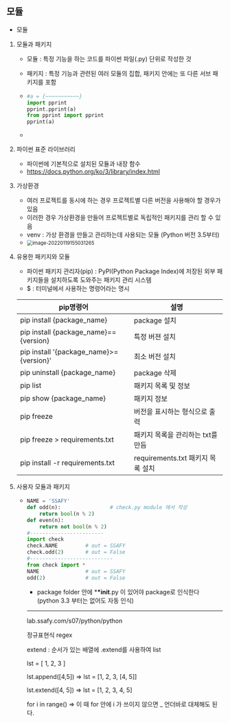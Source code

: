 ## 모듈

- 모듈

1. 모듈과 패키지

   - 모듈 : 특정 기능을 하는 코드를 파이썬 파일(.py) 단위로 작성한 것

   - 패키지 : 특정 기능과 관련된 여러 모듈의 집합, 패키지 안에는 또 다른 서브 패키지를 포함

   - ```python
     #a = {~~~~~~~~~~~}
     import pprint
     pprint.pprint(a)
     from pprint import pprint
     pprint(a)
     ```

   - 

2. 파이썬 표준 라이브러리

   - 파이썬에 기본적으로 설치된 모듈과 내장 함수
   - https://docs.python.org/ko/3/library/index.html

   

3. 가상환경

   - 여러 프로젝트를 동시에 하는 경우 프로젝트별 다른 버전을 사용해야 할 경우가 있음
   - 이러한 경우 가상환경을 만들어 프로젝트별로 독립적인 패키지를 관리 할 수 있음
   - venv : 가상 환경을 만들고 관리하는데 사용되는 모듈 (Python 버전 3.5부터)
   - <img src="C:\Users\Sangtaek_Lee\AppData\Roaming\Typora\typora-user-images\image-20220119155031265.png" alt="image-20220119155031265" style="zoom: 80%;" />

4. 유용한 패키지와 모듈

   - 파이썬 패키지 관리자(pip) : PyPI(Python Package Index)에 저장된 외부 패키지들을 설치하도록 도와주는 패키지 관리 시스템
   - $ : 터미널에서 사용하는 명령어라는 명시

   | pip명령어                               | 설명                              |
   | --------------------------------------- | --------------------------------- |
   | pip install {package_name}              | package 설치                      |
   | pip install {package_name}=={version}   | 특정 버젼 설치                    |
   | pip install '{package_name}>={version}' | 최소 버전 설치                    |
   | pip uninstall {package_name}            | package 삭제                      |
   | pip list                                | 패키지 목록 및 정보               |
   | pip show {package_name}                 | 패키지 정보                       |
   | pip freeze                              | 버전을 표시하는 형식으로 출력     |
   | pip freeze > requirements.txt           | 패키지 목록을 관리하는 txt를 만듬 |
   | pip install -r requirements.txt         | requirements.txt 패키지 목록 설치 |

   

5. 사용자 모듈과 패키지

   - ```python
     NAME = 'SSAFY'
     def odd(n):				# check.py module 에서 작성
         return bool(n % 2)
     def even(n):
         return not bool(n % 2)
     #------------------------
     import check
     check.NAME			# out = SSAFY
     check.odd(2)		# out = False
     #---------------------------
     from check import *
     NAME				# out = SSAFY
     odd(2)				# out = False
     ```

     - package folder 안에 *__*init__.py 이 있어야 package로 인식한다 (python 3.3 부터는 없어도 자동 인식)
     
     
     
     
     
     
     
     **************************
     
     
     
     lab.ssafy.com/s07/python/python
     
     정규표현식 regex
     
     extend : 순서가 있는 배열에 .extend를 사용하여 list
     
     lst = [ 1, 2, 3 ]
     
     lst.append([4,5]) => lst = [1, 2, 3, [4, 5]]
     
     lst.extend([4, 5]) => lst = [1, 2, 3, 4, 5]
     
     for i in range()  => 이 때 for 안에 i 가 쓰이지 않으면 _ 언더바로 대체해도 된다.
